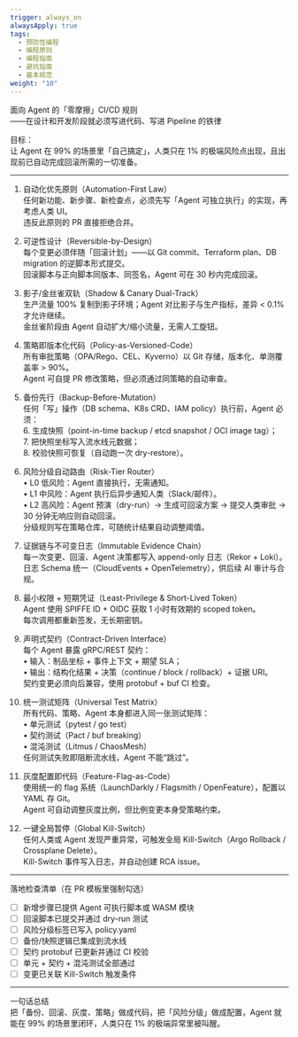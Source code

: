 ```yaml
---
trigger: always_on
alwaysApply: true
tags:
  - 预防性编程
  - 编程原则
  - 编程指南
  - 避坑指南
  - 基本规范
weight: "10"
---
```



面向 Agent 的「零摩擦」CI/CD 规则  
——在设计和开发阶段就必须写进代码、写进 Pipeline 的铁律

目标：  
让 Agent 在 99% 的场景里「自己搞定」，人类只在 1% 的极端风险点出现，且出现前已自动完成回滚所需的一切准备。

------------------------------------------------
1. 自动化优先原则（Automation-First Law）  
   任何新功能、新步骤、新检查点，必须先写「Agent 可独立执行」的实现，再考虑人类 UI。  
   违反此原则的 PR 直接拒绝合并。

2. 可逆性设计（Reversible-by-Design）  
   每个变更必须伴随「回滚计划」——以 Git commit、Terraform plan、DB migration 的逆脚本形式提交。  
   回滚脚本与正向脚本同版本、同签名，Agent 可在 30 秒内完成回滚。

3. 影子/金丝雀双轨（Shadow & Canary Dual-Track）  
   生产流量 100% 复制到影子环境；Agent 对比影子与生产指标，差异 < 0.1% 才允许继续。  
   金丝雀阶段由 Agent 自动扩大/缩小流量，无需人工旋钮。

4. 策略即版本化代码（Policy-as-Versioned-Code）  
   所有审批策略（OPA/Rego、CEL、Kyverno）以 Git 存储，版本化、单测覆盖率 > 90%。  
   Agent 可自提 PR 修改策略，但必须通过同策略的自动审查。

5. 备份先行（Backup-Before-Mutation）  
   任何「写」操作（DB schema、K8s CRD、IAM policy）执行前，Agent 必须：  
   6. 生成快照（point-in-time backup / etcd snapshot / OCI image tag）；  
   7. 把快照坐标写入流水线元数据；  
   8. 校验快照可恢复（自动跑一次 dry-restore）。

9. 风险分级自动路由（Risk-Tier Router）  
   • L0 低风险：Agent 直接执行，无需通知。  
   • L1 中风险：Agent 执行后异步通知人类（Slack/邮件）。  
   • L2 高风险：Agent 预演（dry-run）→ 生成可回滚方案 → 提交人类审批 → 30 分钟无响应则自动回滚。  
   分级规则写在策略仓库，可随统计结果自动调整阈值。

10. 证据链与不可变日志（Immutable Evidence Chain）  
   每一次变更、回滚、Agent 决策都写入 append-only 日志（Rekor + Loki）。  
   日志 Schema 统一（CloudEvents + OpenTelemetry），供后续 AI 审计与合规。

11. 最小权限 + 短期凭证（Least-Privilege & Short-Lived Token）  
   Agent 使用 SPIFFE ID + OIDC 获取 1 小时有效期的 scoped token。  
   每次调用都重新签发，无长期密钥。

12. 声明式契约（Contract-Driven Interface）  
   每个 Agent 暴露 gRPC/REST 契约：  
   • 输入：制品坐标 + 事件上下文 + 期望 SLA；  
   • 输出：结构化结果 + 决策（continue / block / rollback）+ 证据 URI。  
   契约变更必须向后兼容，使用 protobuf + buf CI 检查。

13. 统一测试矩阵（Universal Test Matrix）  
    所有代码、策略、Agent 本身都进入同一张测试矩阵：  
    • 单元测试（pytest / go test）  
    • 契约测试（Pact / buf breaking）  
    • 混沌测试（Litmus / ChaosMesh）  
    任何测试失败即阻断流水线，Agent 不能“跳过”。

14. 灰度配置即代码（Feature-Flag-as-Code）  
    使用统一的 flag 系统（LaunchDarkly / Flagsmith / OpenFeature），配置以 YAML 存 Git。  
    Agent 可自动调整灰度比例，但比例变更本身受策略约束。

15. 一键全局暂停（Global Kill-Switch）  
    任何人类或 Agent 发现严重异常，可触发全局 Kill-Switch（Argo Rollback / Crossplane Delete）。  
    Kill-Switch 事件写入日志，并自动创建 RCA issue。

------------------------------------------------
落地检查清单（在 PR 模板里强制勾选）

- [ ] 新增步骤已提供 Agent 可执行脚本或 WASM 模块  
- [ ] 回滚脚本已提交并通过 dry-run 测试  
- [ ] 风险分级标签已写入 policy.yaml  
- [ ] 备份/快照逻辑已集成到流水线  
- [ ] 契约 protobuf 已更新并通过 CI 校验  
- [ ] 单元 + 契约 + 混沌测试全部通过  
- [ ] 变更已关联 Kill-Switch 触发条件

------------------------------------------------
一句话总结  
把「备份、回滚、灰度、策略」做成代码，把「风险分级」做成配置，Agent 就能在 99% 的场景里闭环，人类只在 1% 的极端异常里被叫醒。
